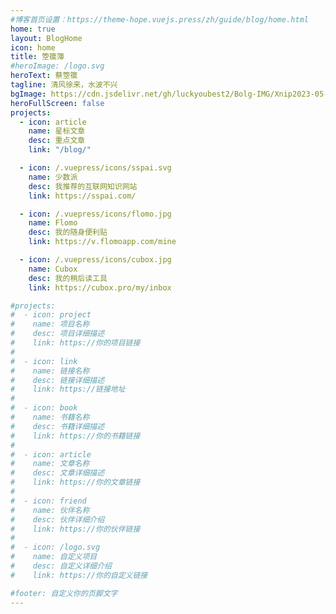 ```yaml
---
#博客首页设置：https://theme-hope.vuejs.press/zh/guide/blog/home.html
home: true
layout: BlogHome
icon: home
title: 箜篌簿
#heroImage: /logo.svg
heroText: 蔡箜篌
tagline: 清风徐来，水波不兴
bgImage: https://cdn.jsdelivr.net/gh/luckyoubest2/Bolg-IMG/Xnip2023-05-29_16-22-13.jpg
heroFullScreen: false
projects:
  - icon: article
    name: 星标文章
    desc: 重点文章
    link: "/blog/"

  - icon: /.vuepress/icons/sspai.svg
    name: 少数派
    desc: 我推荐的互联网知识网站
    link: https://sspai.com/

  - icon: /.vuepress/icons/flomo.jpg
    name: Flomo
    desc: 我的随身便利贴
    link: https://v.flomoapp.com/mine

  - icon: /.vuepress/icons/cubox.jpg
    name: Cubox
    desc: 我的稍后读工具
    link: https://cubox.pro/my/inbox

#projects:
#  - icon: project
#    name: 项目名称
#    desc: 项目详细描述
#    link: https://你的项目链接
#
#  - icon: link
#    name: 链接名称
#    desc: 链接详细描述
#    link: https://链接地址
#
#  - icon: book
#    name: 书籍名称
#    desc: 书籍详细描述
#    link: https://你的书籍链接
#
#  - icon: article
#    name: 文章名称
#    desc: 文章详细描述
#    link: https://你的文章链接
#
#  - icon: friend
#    name: 伙伴名称
#    desc: 伙伴详细介绍
#    link: https://你的伙伴链接
#
#  - icon: /logo.svg
#    name: 自定义项目
#    desc: 自定义详细介绍
#    link: https://你的自定义链接

#footer: 自定义你的页脚文字
---
```

